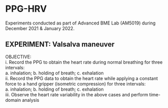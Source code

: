 # PPG-HRV

Experiments conducted as part of Advanced BME Lab (AM5019) during December 2021 & January 2022.

## EXPERIMENT: Valsalva maneuver 

OBJECTIVE: <br/>
i. Record the PPG to obtain the heart rate during normal breathing for three intervals:  <br/>
a. inhalation; b. holding of breath; c. exhalation  <br/>
ii. Record the PPG data to obtain the heart rate while applying a constant force to a hand gripper (isometric compression) for three intervals:  <br/>
a. inhalation; b. holding of breath; c. exhalation  <br/>
iii. Observe the heart rate variability in the above cases and perform time-domain analysis  <br/>
